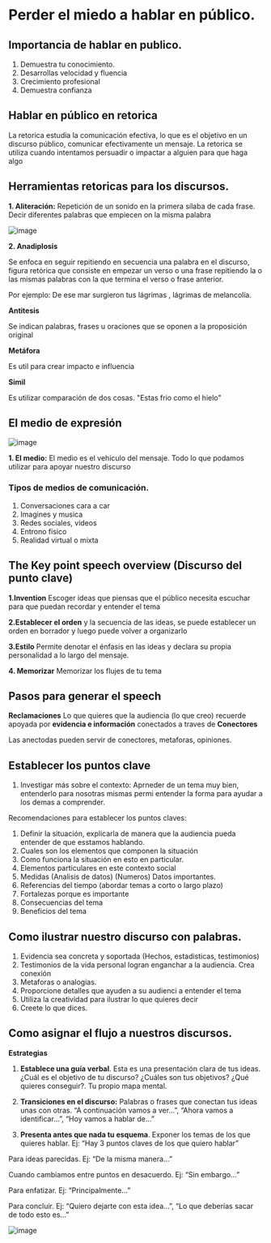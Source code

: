 # Perder el miedo a hablar en público.

## Importancia de hablar en publico.

1. Demuestra tu conocimiento.
2. Desarrollas velocidad y fluencia
3. Crecimiento profesional
4. Demuestra confianza 

## Hablar en público en retorica

La retorica estudia la comunicación efectiva, lo que es el objetivo en un discurso público, comunicar efectivamente un mensaje.
La retorica se utiliza cuando intentamos persuadir o impactar a alguien para que haga algo 

## Herramientas retoricas para los discursos.

**1. Aliteración:** Repetición de un sonido en la primera sílaba de cada frase.
Decir diferentes palabras que empiecen on la misma palabra

![image](https://github.com/Alejandramo1/NotasCursosTech/assets/105448434/091716a0-4c1d-43f2-9726-ae59c7c3af5b)

**2. Anadiplosis**

Se enfoca en seguir repitiendo en secuencia una palabra en el discurso, figura retórica que consiste en empezar un verso o una frase repitiendo la o las mismas palabras con la que termina el verso o frase anterior. 

Por ejemplo: De ese mar surgieron tus lágrimas , lágrimas de melancolía.

**Antitesis** 

Se indican palabras, frases u oraciones que se oponen a la proposición original

**Metáfora**

Es util para crear impacto e influencia

**Simil**

Es utilizar comparación de dos cosas. "Estas frio como el hielo"

## El medio de expresión

![image](https://github.com/Alejandramo1/NotasCursosTech/assets/105448434/3cf52366-d8d2-465f-9cdd-d301c630615c)

**1. El medio:** El medio es el vehiculo del mensaje. Todo lo que podamos utilizar para apoyar nuestro discurso

### Tipos de medios de comunicación. 

1. Conversaciones cara a car
2. Imagines y musica
3. Redes sociales, videos 
4. Entrono fisico 
5. Realidad virtual o mixta

## The Key point speech overview (Discurso del punto clave)

**1.Invention** Escoger ideas que piensas que el público necesita escuchar para que puedan recordar y entender el tema

**2.Establecer el orden** y la secuencia de las ideas, se puede establecer un orden en borrador y luego puede volver a organizarlo 
 
**3.Estilo** Permite denotar el énfasis en las ideas y declara su propia personalidad a lo largo del mensaje.

**4. Memorizar** Memorizar los flujes de tu tema 

## Pasos para generar el speech

**Reclamaciones** Lo que quieres que la audiencia (lo que creo) recuerde apoyada por **evidencia e información** conectados a traves de **Conectores**

Las anectodas pueden servir de conectores, metaforas, opiniones.

## Establecer los puntos clave

1. Investigar más sobre el contexto: Aprneder de un tema muy bien, entenderlo para nosotras mismas permi entender la forma para ayudar a los demas a comprender.

Recomendaciones para establecer los puntos claves:

1. Definir la situación, explicarla de manera que la audiencia pueda entender de que esstamos hablando.
2. Cuales son los elementos que componen la situación
3. Como funciona la situación en esto en particular.
4. Elementos particulares en este contexto social 
5. Medidas (Analisis de datos) (Numeros) Datos importantes.
6. Referencias del tiempo (abordar temas a corto o largo plazo)
7. Fortalezas porque es importante
8. Consecuencias del tema
9. Beneficios del tema

## Como ilustrar nuestro discurso con palabras.

1. Evidencia sea concreta y soportada (Hechos, estadisticas, testimonios)
2. Testimonios de la vida personal logran enganchar a la audiencia. Crea conexión
3. Metaforas o analogias.
4. Proporcione detalles que ayuden a su audienci a entender el tema 
5. Utiliza la creatividad para ilustrar lo que quieres decir 
6. Creete lo que dices.

## Como asignar el flujo a nuestros discursos.

**Estrategias**

1. **Establece una guía verbal**. Esta es una presentación clara de tus ideas. ¿Cuál es el objetivo de tu discurso? ¿Cuáles son tus objetivos? ¿Qué quieres conseguir?.
Tu propio mapa mental.

2. **Transiciones en el discurso:** Palabras o frases que conectan tus ideas unas con otras.
“A continuación vamos a ver…”, “Ahora vamos a identificar…”, “Hoy vamos a hablar de…”

3. **Presenta antes que nada tu esquema**. Exponer los temas de los que quieres hablar.
 Ej: “Hay 3 puntos claves de los que quiero hablar”

Para ideas parecidas. Ej: “De la misma manera…”

Cuando cambiamos entre puntos en desacuerdo. Ej: “Sin embargo…”

Para enfatizar. Ej: “Principalmente…”

Para concluir. Ej: “Quiero dejarte con esta idea…”, “Lo que deberías sacar de todo esto es…”

![image](https://github.com/Alejandramo1/NotasCursosTech/assets/105448434/f76f184c-d5af-4e09-ac3a-289dba7f41e5)

